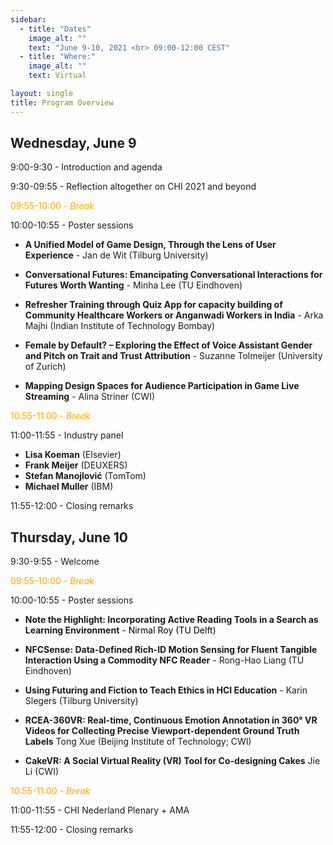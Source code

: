 ```yaml
---
sidebar:
  - title: "Dates"
    image_alt: ""
    text: "June 9-10, 2021 <br> 09:00-12:00 CEST"
  - title: "Where:"
    image_alt: ""
    text: Virtual

layout: single
title: Program Overview
---
```


## Wednesday, June 9

9:00-9:30 - Introduction and agenda

9:30-09:55 - Reflection altogether on CHI 2021 and beyond

<span style="color:orange"> 09:55-10:00 - *Break* </span>

10:00-10:55 - Poster sessions

- **A Unified Model of Game Design, Through the Lens of User Experience** - Jan de Wit (Tilburg University)

- **Conversational Futures: Emancipating Conversational Interactions for Futures Worth Wanting** - Minha Lee (TU Eindhoven)

- **Refresher Training through Quiz App for capacity building of Community Healthcare Workers or Anganwadi Workers in India** - Arka Majhi (Indian Institute of Technology Bombay)

- **Female by Default? – Exploring the Effect of Voice Assistant Gender and Pitch on Trait and Trust Attribution** - Suzanne Tolmeijer (University of Zurich)

- **Mapping Design Spaces for Audience Participation in Game Live Streaming** - Alina Striner (CWI)


<span style="color:orange"> 10:55-11:00 - *Break* </span>



11:00-11:55 - Industry panel

- **Lisa Koeman** (Elsevier)
- **Frank Meijer** (DEUXERS)
- **Stefan Manojlović** (TomTom)
- **Michael Muller** (IBM)

11:55-12:00 - Closing remarks





## Thursday, June 10

9:30-9:55 - Welcome

<span style="color:orange"> 09:55-10:00 - *Break* </span>


10:00-10:55 - Poster sessions


- **Note the Highlight: Incorporating Active Reading Tools in a Search as Learning Environment** - <span style="color:#000">Nirmal Roy (TU Delft)</span>

- **NFCSense: Data-Defined Rich-ID Motion Sensing for Fluent Tangible Interaction Using a Commodity NFC Reader** - Rong-Hao Liang (TU Eindhoven)

- **Using Futuring and Fiction to Teach Ethics in HCI Education** - Karin Slegers (Tilburg University)

- **RCEA-360VR: Real-time, Continuous Emotion Annotation in 360° VR Videos for Collecting Precise Viewport-dependent Ground Truth Labels** Tong Xue (Beijing Institute of Technology; CWI)

- **CakeVR: A Social Virtual Reality (VR) Tool for Co-designing Cakes** Jie Li (CWI)


<span style="color:orange"> 10:55-11:00 - *Break* </span>

11:00-11:55 - CHI Nederland Plenary + AMA

11:55-12:00 - Closing remarks








<!-- ## Program

### 11:00 - *Welcome &amp; Coffee*

### 11:30 - Paper Session 1 (Session chair: XX)

- **Paper Title** <span style="color:#f07178">Author Name (affiliation)</span>, ...

- **Paper Title** <span style="color:#f07178">Author Name (affiliation)</span>, ...

- **Paper Title** <span style="color:#f07178">Author Name (affiliation)</span>, ...

---
### 12:30 - *Break*
---

### 13:30 - Paper Session 2 (Session chair: XX)

- **Paper Title** <span style="color:#f07178">Author Name (affiliation)</span>, ...

- **Paper Title** <span style="color:#f07178">Author Name (affiliation)</span>, ...

- **Paper Title** <span style="color:#f07178">Author Name (affiliation)</span>, ...


### 14:30 - Late Breaking Works Session

- **Paper Title** <span style="color:#f07178">Author Name (affiliation)</span>, ...

- **Paper Title** <span style="color:#f07178">Author Name (affiliation)</span>, ...

- **Paper Title** <span style="color:#f07178">Author Name (affiliation)</span>, ...

---
### 15:30 - *Coffee Break*

### 17:00 - *Wrap Up*
---
### 17:30 - *Social event* -->
